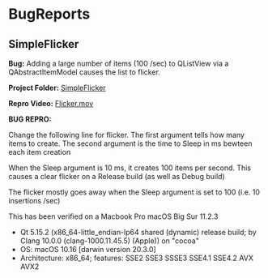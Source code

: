 # BugReports

## SimpleFlicker
**Bug:** Adding a large number of items (100 /sec) to QListView via a QAbstractItemModel
causes the list to flicker.

**Project Folder:** [SimpleFlicker](SimpleFlicker)

**Repro Video:** [Flicker.mov](SimpleFlicker/Flicker.mov)


**BUG REPRO:** 

Change the following line for flicker.
The first argument tells how many items to create.
The second argument is the time to Sleep in ms bewteen each item creation

When the Sleep argument is 10 ms, it creates 100 items per second. This
causes a clear flicker on a Release build (as well as Debug build)

The flicker mostly goes away when the Sleep argument is set to 100 (i.e.
10 insertions /sec)

This has been verified on a Macbook Pro macOS Big Sur 11.2.3

* Qt 5.15.2 (x86_64-little_endian-lp64 shared (dynamic) release build;
by Clang 10.0.0 (clang-1000.11.45.5) (Apple)) on "cocoa"
* OS: macOS 10.16 [darwin version 20.3.0]
* Architecture: x86_64; features: SSE2 SSE3 SSSE3 SSE4.1 SSE4.2 AVX AVX2
